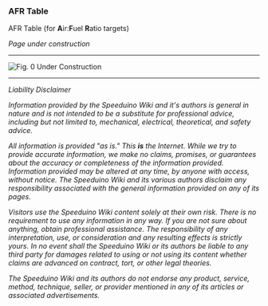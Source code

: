 ### AFR Table

AFR Table (for **A**ir:**F**uel **R**atio targets)

*Page under construction*

------------------------------------------------------------------------

<img src="http://i.imgur.com/C4aONuj.png" title="Fig. 0 Under Construction" />

------------------------------------------------------------------------

*Liability Disclaimer*

*Information provided by the Speeduino Wiki and it's authors is general in nature and is not intended to be a substitute for professional advice, including but not limited to, mechanical, electrical, theoretical, and safety advice.*

*All information is provided "as is." This **is** the Internet. While we try to provide accurate information, we make no claims, promises, or guarantees about the accuracy or completeness of the information provided. Information provided may be altered at any time, by anyone with access, without notice. The Speeduino Wiki and its various authors disclaim any responsibility associated with the general information provided on any of its pages.*

*Visitors use the Speeduino Wiki content solely at their own risk. There is no requirement to use any information in any way. If you are not sure about anything, obtain professional assistance. The responsibility of any interpretation, use, or consideration and any resulting effects is strictly yours. In no event shall the Speeduino Wiki or its authors be liable to any third party for damages related to using or not using its content whether claims are advanced on contract, tort, or other legal theories.*

*The Speeduino Wiki and its authors do not endorse any product, service, method, technique, seller, or provider mentioned in any of its articles or associated advertisements.*